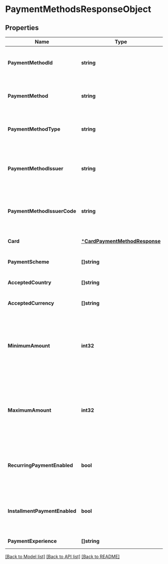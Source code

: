# PaymentMethodsResponseObject

## Properties
Name | Type | Description | Notes
------------ | ------------- | ------------- | -------------
**PaymentMethodId** | **string** | The identifier for the payment method object. | [default to null]
**PaymentMethod** | **string** | The type of payment method use for the payment.  | [default to null]
**PaymentMethodType** | **string** | This is a sub-category of payment method.  | [optional] [default to null]
**PaymentMethodIssuer** | **string** | The name of the bank/ provider issuing the payment method to the end user  | [optional] [default to null]
**PaymentMethodIssuerCode** | **string** | A standard code representing the issuer of payment method  | [optional] [default to null]
**Card** | [***CardPaymentMethodResponse**](CardPaymentMethodResponse.md) |  | [optional] [default to null]
**PaymentScheme** | **[]string** |  | [optional] [default to null]
**AcceptedCountry** | **[]string** |  | [optional] [default to null]
**AcceptedCurrency** | **[]string** |  | [optional] [default to null]
**MinimumAmount** | **int32** | The minimum amount accepted for processing by the particular payment method.  | [optional] [default to null]
**MaximumAmount** | **int32** | The minimum amount accepted for processing by the particular payment method.  | [optional] [default to null]
**RecurringPaymentEnabled** | **bool** | Indicates whether the payment method is eligible for recurring payments | [optional] [default to null]
**InstallmentPaymentEnabled** | **bool** | Indicates whether the payment method is eligible for installment payments | [optional] [default to null]
**PaymentExperience** | **[]string** |  | [default to null]

[[Back to Model list]](../README.md#documentation-for-models) [[Back to API list]](../README.md#documentation-for-api-endpoints) [[Back to README]](../README.md)


